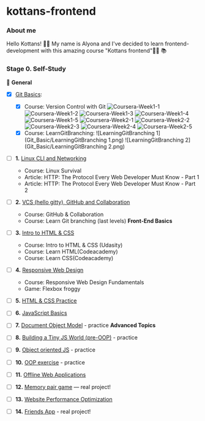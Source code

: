 # kottans-frontend
### About me
Hello Kottans! :raising_hand_woman: My name is Alyona and I've decided to learn frontend-development with this amazing course "Kottans frontend":woman_technologist: :books:

### Stage 0. Self-Study

:pushpin: __General__

- [x] [Git Basics](#git-basics):
    - [x] Course: Version Control with Git
![Coursera-Week1-1](Git_Basic/Coursera_Week1_1.png)
![Coursera-Week1-2](Git_Basic/Coursera_Week1_2.png)
![Coursera-Week1-3](Git_Basic/Coursera_Week1_3.png)
![Coursera-Week1-4](Git_Basic/Coursera_Week1_4.png)
![Coursera-Week1-5](Git_Basic/Coursera_Week1_5.png)
![Coursera-Week2-1](Git_Basic/Coursera_Week2_1.png)
![Coursera-Week2-2](Git_Basic/Coursera_Week2_2.png)
![Coursera-Week2-3](Git_Basic/Coursera_Week2_3.png)
![Coursera-Week2-4](Git_Basic/Coursera_Week2_4.png)
![Coursera-Week2-5](Git_Basic/Coursera_Week2_5.png)
  - [x] Course: LearnGitBranching:
![LearningGitBranching 1](Git_Basic/LearningGitBranching 1.png)
![LearningGitBranching 2](Git_Basic/LearningGitBranching 2.png)

- [ ] **1.** [Linux CLI and Networking](#linux-cli-and-http)
    - Course: Linux Survival
    - Article: HTTP: The Protocol Every Web Developer Must Know - Part 1
    - Article: HTTP: The Protocol Every Web Developer Must Know - Part 2
- [ ] **2.** [VCS (hello gitty), GitHub and Collaboration](#git-collaboration)
    - Course: GitHub & Collaboration
    - Course: Learn Git branching (last levels)
**Front-End Basics**
- [ ] **3.** [Intro to HTML & CSS](#intro-to-html-and-css)
    - Course: Intro to HTML & CSS (Udasity)
    - Course: Learn HTML(Codeacademy)
    - Course: Learn CSS(Codeacademy)
- [ ] **4.** [Responsive Web Design](#responsive-web-design)
    - Course: Responsive Web Design Fundamentals
    - Game: Flexbox froggy
- [ ] **5.** [HTML & CSS Practice]()
- [ ] **6.** [JavaScript Basics]()
- [ ] **7.** [Document Object Model]() - practice
**Advanced Topics**
- [ ] **8.** [Building a Tiny JS World (pre-OOP)]() - practice
- [ ] **9.** [Object oriented JS]() - practice
- [ ] **10.** [OOP exercise]() - practice
- [ ] **11.** [Offline Web Applications]()
- [ ] **12.** [Memory pair game]() — real project!
- [ ] **13.** [Website Performance Optimization]()
- [ ] **14.** [Friends App]() - real project!


